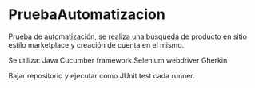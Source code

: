 # PruebaAutomatizacion
Prueba de automatización, se realiza una búsqueda de producto en sitio estilo marketplace y creación de cuenta en el mismo.

Se utiliza:
Java
Cucumber framework
Selenium webdriver
Gherkin

Bajar repositorio y ejecutar como JUnit test cada runner. 
